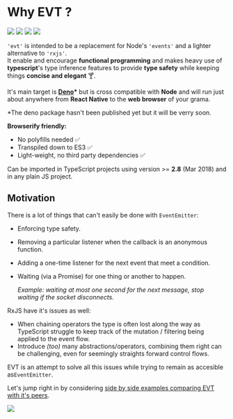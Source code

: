 # Why EVT ?

![](https://img.shields.io/bundlephobia/min/ts-evt) ![](https://img.shields.io/bundlephobia/minzip/ts-evt) ![](https://img.shields.io/david/garronej/ts-evt) ![](https://img.shields.io/npm/l/ts-evt)

`'evt'` is intended to be a replacement for Node's `'events'` and  a lighter alternative to `'rxjs'`.  
It enable and encourage **functional programming** and makes heavy use of **typescript**'s type inference features to provide **type safety** while keeping things **concise and elegant** 🍸.

It's main target is [**Deno**](https://github.com/denoland/deno)**\***  but is cross compatible with **Node** and will run just about anywhere from **React Native** to the **web browser** of your grama.

\*The deno package hasn't been published yet but it will be verry soon.

**Browserify friendly:**

* No polyfills needed ✅  
* Transpiled down to ES3 ✅  
* Light-weight, no third party dependencies ✅   

Can be imported in TypeScript projects using version &gt;= **2.8** \(Mar 2018\) and in any plain JS project.

## Motivation

There is a lot of things that can't easily be done with `EventEmitter`:

* Enforcing type safety. 
* Removing a particular listener when the callback is an anonymous function.
* Adding a one-time listener for the next event that meet a condition.
* Waiting \(via a Promise\) for one thing or another to happen.

  _Example: waiting at most one second for the next message, stop waiting if the socket disconnects._

RxJS have it's issues as well:

* When chaining operators the type is often lost along the way as TypeScript struggle to keep track of the mutation / filtering being applied to the event flow.
* Introduce _\(too\)_ many abstractions/operators, combining them right can be challenging, even for seemingly straights forward control flows.

EVT is an attempt to solve all this issues while trying to remain as accesible as`EventEmitter`.

Let's jump right in by considering [side by side examples comparing EVT with it's peers](https://docs.ts-evt.dev/overview).

![](https://ts-evt.dev/assets/img/gun-vs-sword.gif)


